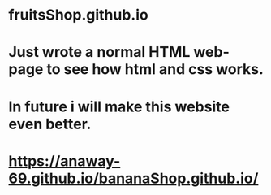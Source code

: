 # fruitsShop.github.io
# Just wrote a normal HTML web-page to see how html and css works.
# In future i will make this website even better.



# https://anaway-69.github.io/bananaShop.github.io/
